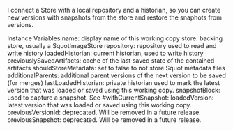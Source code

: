 I connect a Store with a local repository and a historian, so you can create new versions with snapshots from the store and restore the snaphots from versions.

Instance Variables
	name:				<String> display name of this working copy
	store:				<Object> backing store, usually a SquotImageStore
	repository:			<TSquotLocalRepository> repository used to read and write history
	loadedHistorian:	<TSquotLocalHistorian> current historian, used to write history
	previouslySavedArtifacts:	<Dictionary> cache of the last saved state of the contained artifacts
	shouldStoreMetadata:	<Boolean> set to false to not store Squot metadata files
	additionalParents:	<OrderedCollection> additional parent versions of the next version to be saved (for merges)
	lastLoadedHistorian: <TSquotLocalHistorian> private historian used to mark the latest version that was loaded or saved using this working copy.
	snapshotBlock:		<Block> used to capture a snapshot. See #withCurrentSnapshot:
	loadedVersion:		<TSquotVersion> latest version that was loaded or saved using this working copy.
	previousVersionId:	<Object> deprecated. Will be removed in a future release.
	previousSnapshot:	<Object> deprecated. Will be removed in a future release.
